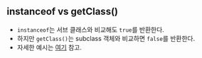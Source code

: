 ## instanceof vs getClass()
- `instanceof`는 서브 클래스와 비교해도 `true`를 반환한다.
- 하지만 `getClass()`는 subclass 객체와 비교하면 `false`를 반환한다.
- 자세한 예시는 [여기](http://burucodegallery.blogspot.com/2013/08/4-3-instance-of-getclass.html) 참고.
